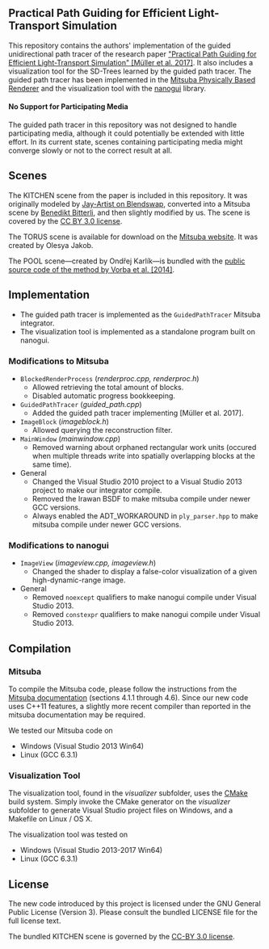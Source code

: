 ## Practical Path Guiding for Efficient Light-Transport Simulation

This repository contains the authors' implementation of the guided unidirectional path tracer of the research paper ["Practical Path Guiding for Efficient Light-Transport Simulation" [Müller et al. 2017]](https://tom94.net). It also includes a visualization tool for the SD-Trees learned by the guided path tracer. The guided path tracer has been implemented in the [Mitsuba Physically Based Renderer](http://mitsuba-renderer.org) and the visualization tool with the [nanogui](https://github.com/wjakob/nanogui) library.

#### No Support for Participating Media

The guided path tracer in this repository was not designed to handle participating media, although it could potentially be extended with little effort. In its current state, scenes containing participating media might converge slowly or not to the correct result at all.

## Scenes

The KITCHEN scene from the paper is included in this repository. It was originally modeled by [Jay-Artist on Blendswap](http://www.blendswap.com/user/Jay-Artist), converted into a Mitsuba scene by [Benedikt Bitterli](https://benedikt-bitterli.me/resources/), and then slightly modified by us. The scene is covered by the [CC BY 3.0 license](https://creativecommons.org/licenses/by/3.0/).

The TORUS scene is available for download on the [Mitsuba website](http://mitsuba-renderer.org/download.html). It was created by Olesya Jakob.

The POOL scene—created by Ondřej Karlík—is bundled with the [public source code of the method by Vorba et al. [2014]](http://cgg.mff.cuni.cz/~jirka/papers/2014/olpm/index.htm).

## Implementation

- The guided path tracer is implemented as the `GuidedPathTracer` Mitsuba integrator.
- The visualization tool is implemented as a standalone program built on nanogui.

### Modifications to Mitsuba

- `BlockedRenderProcess` (*renderproc.cpp, renderproc.h*)
  - Allowed retrieving the total amount of blocks.
  - Disabled automatic progress bookkeeping.
- `GuidedPathTracer` (*guided_path.cpp*)
  - Added the guided path tracer implementing [Müller et al. 2017].
- `ImageBlock` (*imageblock.h*)
  - Allowed querying the reconstruction filter.
- `MainWindow` (*mainwindow.cpp*)
  - Removed warning about orphaned rectangular work units (occured when multiple threads write into spatially overlapping blocks at the same time).
- General
  - Changed the Visual Studio 2010 project to a Visual Studio 2013 project to make our integrator compile.
  - Removed the Irawan BSDF to make mitsuba compile under newer GCC versions.
  - Always enabled the ADT_WORKAROUND in `ply_parser.hpp` to make mitsuba compile under newer GCC versions.

### Modifications to nanogui

- `ImageView` (*imageview.cpp, imageview.h*)
  - Changed the shader to display a false-color visualization of a given high-dynamic-range image.
- General
  - Removed `noexcept` qualifiers to make nanogui compile under Visual Studio 2013.
  - Removed `constexpr` qualifiers to make nanogui compile under Visual Studio 2013.

## Compilation

### Mitsuba

To compile the Mitsuba code, please follow the instructions from the [Mitsuba documentation](http://mitsuba-renderer.org/docs.html) (sections 4.1.1 through 4.6). Since our new code uses C++11 features, a slightly more recent compiler than reported in the mitsuba documentation may be required.

We tested our Mitsuba code on
- Windows (Visual Studio 2013 Win64)
- Linux (GCC 6.3.1)

### Visualization Tool

The visualization tool, found in the *visualizer* subfolder, uses the [CMake](https://cmake.org/) build system. Simply invoke the CMake generator on the *visualizer* subfolder to generate Visual Studio project files on Windows, and a Makefile on Linux / OS X.

The visualization tool was tested on
- Windows (Visual Studio 2013-2017 Win64)
- Linux (GCC 6.3.1)

## License

The new code introduced by this project is licensed under the GNU General Public License (Version 3). Please consult the bundled LICENSE file for the full license text.

The bundled KITCHEN scene is governed by the [CC-BY 3.0 license](https://creativecommons.org/licenses/by/3.0/).
